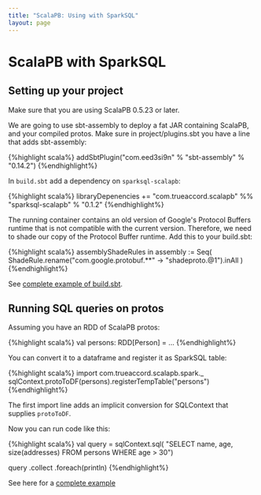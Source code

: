 ```yaml
---
title: "ScalaPB: Using with SparkSQL"
layout: page
---
```


# ScalaPB with SparkSQL

## Setting up your project

Make sure that you are using ScalaPB 0.5.23 or later.

We are going to use sbt-assembly to deploy a fat JAR containing ScalaPB, and
your compiled protos.  Make sure in project/plugins.sbt you have a line
that adds sbt-assembly:

{%highlight scala%}
    addSbtPlugin("com.eed3si9n" % "sbt-assembly" % "0.14.2")
{%endhighlight%}

In `build.sbt` add a dependency on `sparksql-scalapb`:

{%highlight scala%}
    libraryDepenencies += "com.trueaccord.scalapb" %% "sparksql-scalapb" % "0.1.2"
{%endhighlight%}

The running container contains an old version of Google's Protocol Buffers
runtime that is not compatible with the current version. Therefore, we need to
shade our copy of the Protocol Buffer runtime. Add this to your build.sbt:

{%highlight scala%}
    assemblyShadeRules in assembly := Seq(
      ShadeRule.rename("com.google.protobuf.**" -> "shadeproto.@1").inAll
    )
{%endhighlight%}

See [complete example of build.sbt](https://github.com/thesamet/sparksql-scalapb-test/blob/master/build.sbt).

## Running SQL queries on protos

Assuming you have an RDD of ScalaPB protos:

{%highlight scala%}
    val persons: RDD[Person] = ...
{%endhighlight%}

You can convert it to a dataframe and register it as SparkSQL table:

{%highlight scala%}
    import com.trueaccord.scalapb.spark._
    sqlContext.protoToDF(persons).registerTempTable("persons")
{%endhighlight%}

The first import line adds an implicit conversion for SQLContext that supplies
`protoToDF`.

Now you can run code like this:

{%highlight scala%}
val query = sqlContext.sql(
  "SELECT name, age, size(addresses) FROM persons WHERE age > 30")

query
  .collect
  .foreach(println)
{%endhighlight%}

See here for a [complete example](https://github.com/thesamet/sparksql-scalapb-test)
